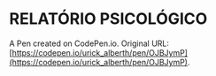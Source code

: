 # RELATÓRIO PSICOLÓGICO

A Pen created on CodePen.io. Original URL: [https://codepen.io/urick_alberth/pen/OJBJymP](https://codepen.io/urick_alberth/pen/OJBJymP).

